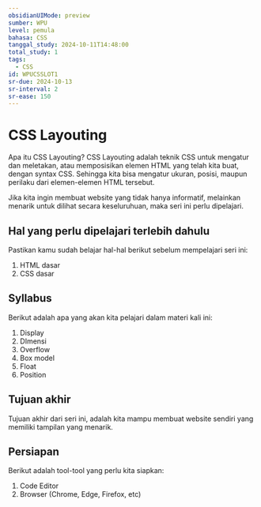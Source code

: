 ```yaml
---
obsidianUIMode: preview
sumber: WPU
level: pemula
bahasa: CSS
tanggal_study: 2024-10-11T14:48:00
total_study: 1
tags:
  - CSS
id: WPUCSSLOT1
sr-due: 2024-10-13
sr-interval: 2
sr-ease: 150
---
```

# CSS Layouting
Apa itu CSS Layouting? CSS Layouting adalah teknik CSS untuk mengatur dan meletakan, atau memposisikan elemen HTML yang telah kita buat, dengan syntax CSS. Sehingga kita bisa mengatur ukuran, posisi, maupun perilaku dari elemen-elemen HTML tersebut.

Jika kita ingin membuat website yang tidak hanya informatif, melainkan menarik untuk dilihat secara keseluruhuan, maka seri ini perlu dipelajari.
## Hal yang perlu dipelajari terlebih dahulu
Pastikan kamu sudah belajar hal-hal berikut sebelum mempelajari seri ini:
1. HTML dasar
2. CSS dasar
## Syllabus
Berikut adalah apa yang akan kita pelajari dalam materi kali ini:
1. Display
2. DImensi
3. Overflow
4. Box model
5. Float
6. Position
## Tujuan akhir
Tujuan akhir dari seri ini, adalah kita mampu membuat website sendiri yang memiliki tampilan yang menarik.
## Persiapan
Berikut adalah tool-tool yang perlu kita siapkan:
1. Code Editor
2. Browser (Chrome, Edge, Firefox, etc)
